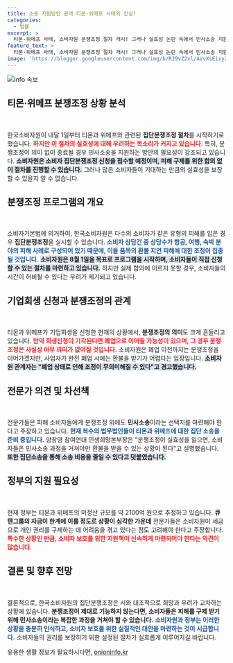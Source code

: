 ```yaml
---
title: 소송 지원방안 공개 티몬·위메프 사태의 진실!
categories:
  - 법률
excerpt: >
  티몬·위메프 사태, 소비자원 분쟁조정 절차 개시! 그러나 실효성 논란 속에서 민사소송 지원 필요성 제기. 피해 소비자들, 급변하는 상황 속 환불 보장 받을 수 있을까? 클릭하세요!
feature_text: >
  티몬·위메프 사태, 소비자원 분쟁조정 절차 개시! 그러나 실효성 논란 속에서 민사소송 지원 필요성 제기. 피해 소비자들, 급변하는 상황 속 환불 보장 받을 수 있을까? 클릭하세요!
image: 'https://blogger.googleusercontent.com/img/b/R29vZ2xl/AVvXsEixyZcFfHzMRdzZMjFBmAUKJYCLCGyLL1o632UiGVXcaFdKo_bkvkuCioo0uUKlGfBVcT3P84aROyZIXSBEx3Aw5nCQ3pTgDom1WDC4m8eifvWiAmWEEVb4x6G_l8C0QH225ldMjyaFvpxGEBGNO37VmDTDMHGhJPq73UglMfDca1-0aw/s1600/blogspot.png'
---
```


<p><img src="https://blogger.googleusercontent.com/img/b/R29vZ2xl/AVvXsEixyZcFfHzMRdzZMjFBmAUKJYCLCGyLL1o632UiGVXcaFdKo_bkvkuCioo0uUKlGfBVcT3P84aROyZIXSBEx3Aw5nCQ3pTgDom1WDC4m8eifvWiAmWEEVb4x6G_l8C0QH225ldMjyaFvpxGEBGNO37VmDTDMHGhJPq73UglMfDca1-0aw/s1600/blogspot.png" alt="info 속보" /></p>

<h2 data-ke-size="size26">티몬·위메프 분쟁조정 상황 분석</h2>

<p data-ke-size="size16">&nbsp;</p>

<p>한국소비자원이 내달 1일부터 티몬과 위메프와 관련된 <b>집단분쟁조정 절차</b>를 시작하기로 했습니다. <b><span style="color: #ee2323;">하지만 이 절차의 실효성에 대해 우려하는 목소리가 커지고 있습니다.</span></b> 특히, 분쟁조정이 의미 없이 종료될 경우 민사소송을 지원하는 방안의 필요성이 강조되고 있습니다. <b><span style="background-color: #21538527;">소비자원은 소비자 집단분쟁조정 신청을 접수할 예정이며, 피해 구제를 위한 합의 없이 절차를 진행할 수 있습니다.</span></b>  그러나 많은 소비자들이 기대하는 만큼의 실효성을 보장할 수 있을지 알 수 없습니다.</p>

<h2 data-ke-size="size26">분쟁조정 프로그램의 개요</h2>

<p data-ke-size="size16">&nbsp;</p>

<p>소비자기본법에 의거하여, 한국소비자원은 다수의 소비자가 같은 유형의 피해를 입은 경우 <b>집단분쟁조정</b>을 실시할 수 있습니다. <b><span style="color: #1a5490;">소비자 상담건 중 상당수가 항공, 여행, 숙박 분야의 피해 사례로 구성되어 있기 때문에, 이들 품목의 환불 지연 피해에 대한 조정이 집중될 것입니다.</span></b> <b><span style="background-color: #21538527;">소비자원은 8월 1일을 목표로 프로그램을 시작하며, 소비자들이 직접 신청할 수 있는 절차를 마련하고 있습니다.</span></b> 하지만 실제 합의에 이르지 못할 경우, 소비자들의 시간이 허비될 수 있다는 우려가 제기되고 있습니다.</p>

<h2 data-ke-size="size26">기업회생 신청과 분쟁조정의 관계</h2>

<p data-ke-size="size16">&nbsp;</p>

<p>티몬과 위메프가 기업회생을 신청한 현재의 상황에서, <b>분쟁조정의 의미</b>도 크게 흔들리고 있습니다. <b><span style="color: #ee2323;">만약 회생신청이 기각된다면 폐업으로 이어질 가능성이 있으며, 그 경우 분쟁조정은 사실상 아무 의미가 없어질 것입니다.</span></b> 소비자원은 폐업 이전까지는 분쟁조정을 이어가겠지만, 사업자가 완전 폐업 시에는 환불을 받기가 어렵다는 입장입니다. <b><span style="background-color: #21538527;">소비자원 관계자는 "폐업 상태로 인해 조정이 무의미해질 수 있다"고 경고했습니다.</span></b></p>

<h2 data-ke-size="size26">전문가 의견 및 차선책</h2>

<p data-ke-size="size16">&nbsp;</p>

<p>전문가들은 피해 소비자들에게 분쟁조정 외에도 <b>민사소송</b>이라는 선택지를 마련해야 한다고 주장하고 있습니다. <b><span style="color: #1a5490;">현재 복수의 법무법인들이 티몬과 위메프에 대한 집단 소송을 준비 중입니다.</span></b> 양창영 참여연대 민생희망본부장은 "분쟁조정이 실효성을 잃으면, 소비자들은 민사소송 과정을 거쳐야만 환불을 받을 수 있는 상황이 된다"고 설명했습니다. <b><span style="background-color: #21538527;">또한 집단소송을 통해 소송 비용을 줄일 수 있다고 덧붙였습니다.</span></b></p>

<h2 data-ke-size="size26">정부의 지원 필요성</h2>

<p data-ke-size="size16">&nbsp;</p>

<p>현재 정부는 티몬과 위메프의 미정산 규모를 약 2100억 원으로 추정하고 있습니다. <b>큐텐그룹의 자금이 한계에 이를 정도로 상황이 심각한 가운데</b> 전문가들은 소비자원이 세금으로 개인 권리를 구제하는 데 어려움을 겪고 있다는 점도 고려해야 한다고 주장합니다. <b><span style="color: #ee2323;">특수한 상황인 만큼, 소비자 보호를 위한 지원책이 신속하게 마련되어야 한다는 의견이 많습니다.</span></b> </p>

<h2 data-ke-size="size26">결론 및 향후 전망</h2>

<p data-ke-size="size16">&nbsp;</p>

<p>결론적으로, 한국소비자원의 집단분쟁조정은 시와 대조적으로 희망과 우려가 교차하는 상황에 있습니다. <b>분쟁조정이 제대로 기능하지 않는다면, 소비자들은 피해를 구제 받기 위해 민사소송이라는 복잡한 과정을 거쳐야 할 수 있습니다.</b> <b><span style="color: #1a5490;">소비자원과 정부는 이러한 상황을 충분히 인식하고, 소비자 보호를 위한 실질적인 대안을 마련하는 것이 시급합니다.</span></b> 소비자들의 권리를 보장하기 위한 설정된 절차가 실효롭게 이루어지길 바랍니다.</p>
유용한 생활 정보가 필요하시다면, <a href="https://onioninfo.kr" rel="dofollow">onioninfo.kr</a>


